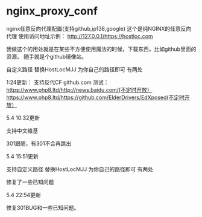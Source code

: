 # nginx_proxy_conf
nginx任意反向代理配置(支持github,ip138,google)
这个是纯NGINX的任意反向代理
使用访问地址示例：
http://127.0.0.1/https://hostloc.com

我做这个的用处就是在某些不方便使用魔法的时候，下载东西，比如github里面的资源。
随手就是个github镜像站。



自定义路径 替换HostLocMJJ 为你自己的路径即可 有两处







1:24更新：
支持反代CF github.com
测试：
https://www.php8.ltd/http://news.baidu.com/(不定时开放）
https://www.php8.ltd/https://github.com/ElderDrivers/EdXposed(不定时开放）

5.4 10:32更新


支持中文维基


301跟随，有301不会再跳出




5.4 15:51更新


支持自定义路径 替换HostLocMJJ 为你自己的路径即可 有两处


修复了一些已知问题


5.4 22:54更新


修复301BUG和一些已知问题。
